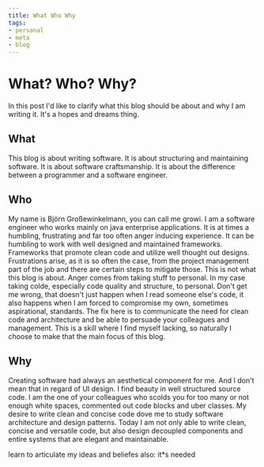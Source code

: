 ```yaml
---
title: What Who Why
tags:
- personal
- meta
- blog
---
```

# What? Who? Why?
In this post I'd like to clarify what this blog should be about and why I am writing it. It's a hopes and dreams thing.

## What
This blog is about writing software. It is about structuring and maintaining software. It is about software craftsmanship. It is about the difference between a programmer and a software engineer.

## Who 
My name is Björn Großewinkelmann, you can call me growi. I am a software engineer who works mainly on java enterprise applications. It is at times a humbling, frustrating and far too often anger inducing experience. 
It can be humbling to work with well designed and maintained frameworks. Frameworks that promote clean code and utilize well thought out designs.
Frustrations arise, as it is so often the case, from the project management part of the job and there are certain steps to mitigate those. This is not what this blog is about.
Anger comes from taking stuff to personal. In my case taking colde, especially code quality and structure, to personal. Don't get me wrong, that doesn't just happen when I read someone else's code, it also happens when I am forced to compromise my own, sometimes aspirational, standards. The fix here is to communicate the need for clean code and architecture and be able to persuade your colleagues and management. This is a skill where I find myself lacking, so naturally I choose to make that the main focus of this blog.

## Why

Creating software had always an aesthetical component for me. And I don't mean that in regard of UI design. I find beauty in well structured source code. I am the one of your colleagues who scolds you for too many or not enough white spaces, commented out code blocks and uber classes. 
My desire to write clean and concise code dove me to study software architecture and design patterns. Today I am not only able to write clean, concise and versatile code, but also design decoupled components and entire systems that are elegant and maintainable.
 


learn to articulate my ideas and beliefes
also: it*s needed
<!--stackedit_data:
eyJoaXN0b3J5IjpbLTQ2NTA3NDAxMiwxNjU3NzcwNDI5LC01Mj
cxMjIyNzMsLTk0NDQ2NzgyMywxNDIwMDU0MjQzLC0xMDEwMjIz
NDEsMTA1NTk4MTUyNCwyMDA3NjEwMDg2LC0zMzYwOTg3ODUsMT
k4MzgzNTQyNSwtMjAwOTI5NzAzNywtMTU4NDk2MTE0NywtNDQ0
Njk5OTE0LDE0ODE2ODkxMDMsLTYxMDM3MzQ3OCwtMTA5OTg0Mz
kyLC01NTEyNTIwMjAsMTk2MzY1MzE5NCwxMjUxMTQxNDY3LDEx
MDE0NDUxMzRdfQ==
-->